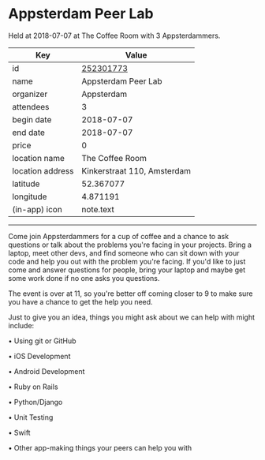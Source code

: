 # Appsterdam Peer Lab
Held at 2018-07-07 at The Coffee Room with 3 Appsterdammers.
        
|Key|Value
|---|---|
|id|[252301773](https://www.meetup.com/appsterdam/events/252301773/)|
|name|Appsterdam Peer Lab|
|organizer|Appsterdam|
|attendees|3|
|begin date|2018-07-07|
|end date|2018-07-07|
|price|0|
|location name|The Coffee Room|
|location address|Kinkerstraat 110, Amsterdam|
|latitude|52.367077|
|longitude|4.871191|
|(in-app) icon|note.text|

---

Come join Appsterdammers for a cup of coffee and a chance to ask questions or talk about the problems you're facing in your projects. Bring a laptop, meet other devs, and find someone who can sit down with your code and help you out with the problem you're facing. If you'd like to just come and answer questions for people, bring your laptop and maybe get some work done if no one asks you questions.

The event is over at 11, so you're better off coming closer to 9 to make sure you have a chance to get the help you need.

Just to give you an idea, things you might ask about we can help with might include:

• Using git or GitHub

• iOS Development

• Android Development

• Ruby on Rails

• Python/Django

• Unit Testing

• Swift

• Other app-making things your peers can help you with



